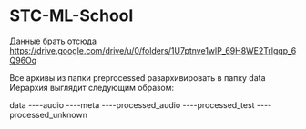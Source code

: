 # STC-ML-School

Данные брать отсюда
https://drive.google.com/drive/u/0/folders/1U7ptnve1wlP_69H8WE2Trlgqp_6Q96Oq

Все архивы из папки preprocessed разархивировать в папку data
Иерархия выглядит следующим образом:


data
----audio
----meta
----processed_audio
----processed_test
----processed_unknown

